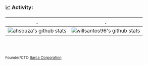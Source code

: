 
### 📈 Activity:


 . | .
--- | --- 
![ahsouza's github stats](https://github-readme-stats.vercel.app/api?username=ahsouza&show_icons=true&theme=radical&include_all_commits=true) | ![willsantos96's github stats](https://github-readme-stats.vercel.app/api/top-langs/?username=ahsouza&theme=radical&layout=compact)


<br/>
<br/>

<small> Founder/CTO [Barca Corporation](https://github.com/BarcaCorporation)</small>
